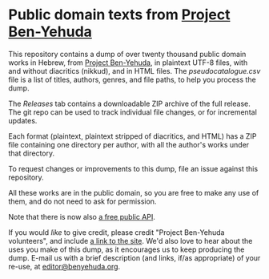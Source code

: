 # Public domain texts from [Project Ben-Yehuda](https://benyehuda.org)

This repository contains a dump of over twenty thousand public domain works in Hebrew, from [Project Ben-Yehuda](https://benyehuda.org), in plaintext UTF-8 files, with and without diacritics (nikkud), and in HTML files. The *pseudocatalogue.csv* file is a list of titles, authors, genres, and file paths, to help you process the dump.

The *Releases* tab contains a downloadable ZIP archive of the full release.  The git repo can be used to track individual file changes, or for incremental updates.

Each format (plaintext, plaintext stripped of diacritics, and HTML) has a ZIP file containing one directory per author, with all the author's works under that directory.

To request changes or improvements to this dump, file an issue against this repository.

All these works are in the public domain, so you are free to make any use of them, and do not need to ask for permission.

Note that there is now also [a free public API](https://benyehuda.org/page/api).

If you would *like* to give credit, please credit "Project Ben-Yehuda volunteers", and include [a link to the site](https://benyehuda.org).  We'd also love to hear about the uses you make of this dump, as it encourages us to keep producing the dump.  E-mail us with a brief description (and links, if/as appropriate) of your re-use, at [editor@benyehuda.org](mailto:editor@benyehuda.org).
